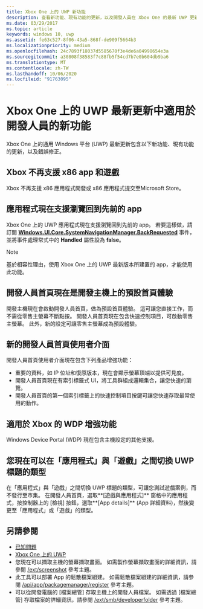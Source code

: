 ```yaml
---
title: Xbox One 上的 UWP 新功能
description: 查看新功能、現有功能的更新，以及開發人員在 Xbox One 的最新 UWP 更新中的 bug 修正。
ms.date: 03/29/2017
ms.topic: article
keywords: windows 10, uwp
ms.assetid: fe63c527-8f06-43a5-868f-de909f5664b3
ms.localizationpriority: medium
ms.openlocfilehash: 24c7893f18037d5585670f3e4de6a04998654e3a
ms.sourcegitcommit: a30808f38583f7c88fb5f54cd7b7e0b604db9ba6
ms.translationtype: MT
ms.contentlocale: zh-TW
ms.lasthandoff: 10/06/2020
ms.locfileid: "91763095"
---
```

# <a name="whats-new-for-developers-in-the-latest-update-of-uwp-on-xbox-one"></a>Xbox One 上的 UWP 最新更新中適用於開發人員的新功能

Xbox One 上的通用 Windows 平台 (UWP) 最新更新包含以下新功能、現有功能的更新，以及錯誤修正。

## <a name="x86-apps-and-games-are-no-longer-supported-on-xbox"></a>Xbox 不再支援 x86 app 和遊戲  
Xbox 不再支援 x86 應用程式開發或 x86 應用程式提交至Microsoft Store。

## <a name="apps-can-now-support-navigating-back-to-the-previous-app"></a>應用程式現在支援瀏覽回到先前的 app 
Xbox One 上的 UWP 應用程式現在支援瀏覽回到先前的 app。 若要這樣做，請訂閱 [**Windows.UI.Core.SystemNavigationManager.BackRequested**](/uwp/api/Windows.UI.Core.SystemNavigationManager) 事件，並將事件處理常式中的 **Handled** 屬性設為 **false**。

> [!NOTE]
> 基於相容性理由，使用 Xbox One 上的 UWP 最新版本所建置的 app，才能使用此功能。 

## <a name="dev-home-is-now-the-default-home-experience-on-development-consoles"></a>開發人員首頁現在是開發主機上的預設首頁體驗
開發主機現在會啟動開發人員首頁，做為預設首頁體驗。 這可讓您直接工作，而不需從零售主螢幕不斷點按。 開發人員首頁現在包含快速控制項目，可啟動零售主螢幕。 此外，新的設定可讓零售主螢幕成為預設體驗。 

## <a name="new-dev-home-user-interface"></a>新的開發人員首頁使用者介面
開發人員首頁使用者介面現在包含下列產品增強功能：
 - 重要的資料，如 IP 位址和復原版本，現在會顯示螢幕頂端以提供可見度。 
 - 開發人員首頁現在有索引標籤式 UI，將工具群組成邏輯集合，讓您快速的瀏覽。
 - 開發人員首頁的第一個索引標籤上的快速控制項目按鍵可讓您快速存取最常使用的動作。 

## <a name="wdp-for-xbox-enhancements"></a>適用於 Xbox 的 WDP 增強功能
Windows Device Portal (WDP) 現在包含主機設定的其他支援。 

## <a name="you-can-now-switch-the-type-of-your-uwp-title-between-app-and-game"></a>您現在可以在「應用程式」與「遊戲」之間切換 UWP 標題的類型
在「應用程式」與「遊戲」之間切換 UWP 標題的類型，可讓您測試遊戲案例，而不發行至市集。 在開發人員首頁，選取**\[遊戲與應用程式\]** 窗格中的應用程式，按控制器上的 \[檢視\] 按鈕，選取**\[App details\]** (App 詳細資料)，然後變更至「應用程式」或「遊戲」的類型。

## <a name="see-also"></a>另請參閱
- [已知問題](known-issues.md)
- [Xbox One 上的 UWP](index.md)
 - 您現在可以擷取主機的螢幕擷取畫面。 如需製作螢幕擷取畫面的詳細資訊，請參閱 [/ext/screenshot](wdp-media-capture-api.md) 參考主題。
 - 此工具可以部署 App 的鬆散檔案組建。 如需鬆散檔案組建的詳細資訊，請參閱 [/api/app/packagemanager/register](wdp-loose-folder-register-api.md) 參考主題。
 - 可以從開發電腦的 [檔案總管] 存取主機上的開發人員檔案。 如需透過 [檔案總管] 存取檔案的詳細資訊，請參閱 [/ext/smb/developerfolder](wdp-smb-api.md) 參考主題。
